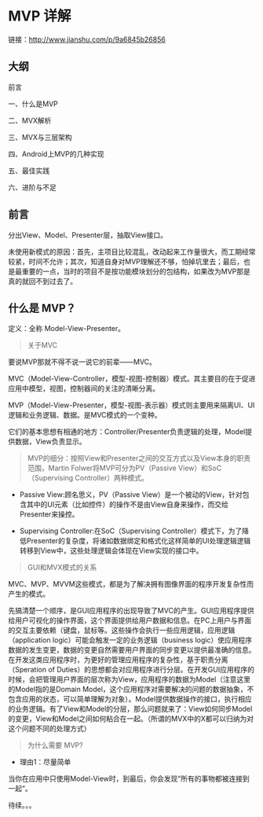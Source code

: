 # MVP 详解

链接：http://www.jianshu.com/p/9a6845b26856

## 大纲

[](http://upload-images.jianshu.io/upload_images/2518139-44c9e4182fc1bc06.png)

前言

一、什么是MVP

二、MVX解析

三、MVX与三层架构

四、Android上MVP的几种实现

五、最佳实践

六、进阶与不足

## 前言

分出View、Model、Presenter层，抽取View接口。

未使用新模式的原因：首先，主项目比较混乱，改动起来工作量很大，而工期经常较紧，时间不允许；其次，知道自身对MVP理解还不够，怕掉坑里去；最后，也是最重要的一点，当时的项目不是按功能模块划分的包结构，如果改为MVP那是真的就回不到过去了。

## 什么是 MVP？

定义：全称 Model-View-Presenter。

>关于MVC

要说MVP那就不得不说一说它的前辈——MVC。

MVC（Model-View-Controller，模型-视图-控制器）模式。其主要目的在于促进应用中模型，视图，控制器间的关注的清晰分离。

MVP（Model-View-Presenter，模型-视图-表示器）模式则主要用来隔离UI、UI逻辑和业务逻辑、数据。是MVC模式的一个变种。

它们的基本思想有相通的地方：Controller/Presenter负责逻辑的处理，Model提供数据，View负责显示。

> MVP的细分：按照View和Presenter之间的交互方式以及View本身的职责范围，Martin Folwer将MVP可分为PV（Passive View）和SoC（Supervising Controller）两种模式。

- Passive View:顾名思义，PV（Passive View）是一个被动的View，针对包含其中的UI元素（比如控件）的操作不是由View自身来操作，而交给Presenter来操控。

- Supervising Controller:在SoC（Supervising Controller）模式下，为了降低Presenter的复杂度，将诸如数据绑定和格式化这样简单的UI处理逻辑逻辑转移到View中，这些处理逻辑会体现在View实现的接口中。

> GUI和MVX模式的关系

MVC、MVP、MVVM这些模式，都是为了解决拥有图像界面的程序开发复杂性而产生的模式。

先搞清楚一个顺序，是GUI应用程序的出现导致了MVC的产生。GUI应用程序提供给用户可视化的操作界面，这个界面提供给用户数据和信息。在PC上用户与界面的交互主要依赖（键盘，鼠标等。这些操作会执行一些应用逻辑，应用逻辑（application logic）可能会触发一定的业务逻辑（business logic）使应用程序数据的发生变更，数据的变更自然需要用户界面的同步变更以提供最准确的信息。在开发这类应用程序时，为更好的管理应用程序的复杂性，基于职责分离（Speration of Duties）的思想都会对应用程序进行分层。在开发GUI应用程序的时候，会把管理用户界面的层次称为View，应用程序的数据为Model（注意这里的Model指的是Domain Model，这个应用程序对需要解决的问题的数据抽象，不包含应用的状态，可以简单理解为对象）。Model提供数据操作的接口，执行相应的业务逻辑。有了View和Model的分层，那么问题就来了：View如何同步Model的变更，View和Model之间如何粘合在一起。（所谓的MVX中的X都可以归纳为对这个问题不同的处理方式）

> 为什么需要 MVP?

- 理由1：尽量简单

当你在应用中只使用Model-View时，到最后，你会发现“所有的事物都被连接到一起”。



待续。。。










